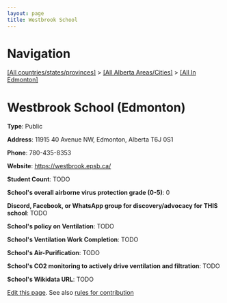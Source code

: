 ```yaml
---
layout: page
title: Westbrook School
---
```

# Navigation

[[All countries/states/provinces]](../../..) > [[All Alberta Areas/Cities]](../..) > [[All In Edmonton]](..)

# Westbrook School (Edmonton)

**Type**: Public

**Address**: 11915 40 Avenue NW, Edmonton, Alberta T6J 0S1

**Phone**: 780-435-8353

**Website**: <https://westbrook.epsb.ca/>

**Student Count**: TODO

**School's overall airborne virus protection grade (0-5)**: 0

**Discord, Facebook, or WhatsApp group for discovery/advocacy for THIS school**: TODO

**School's policy on Ventilation**: TODO

**School's Ventilation Work Completion**: TODO

**School's Air-Purification**: TODO

**School's CO2 monitoring to actively drive ventilation and filtration**: TODO

**School's Wikidata URL**: TODO


[Edit this page](https://github.com/ventilate-schools/AB/edit/main/./Edmonton/Westbrook_School.md). See also [rules for contribution](../../../contribution-rules/)